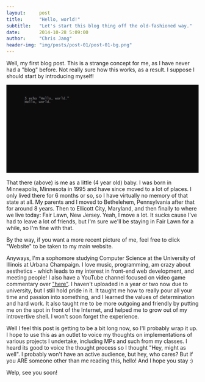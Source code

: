 ```yaml
---
layout:     post
title:      "Hello, world!"
subtitle:   "Let's start this blog thing off the old-fashioned way."
date:       2014-10-28 5:09:00
author:     "Chris Jang"
header-img: "img/posts/post-01/post-01-bg.png"
---
```


<p>Well, my first blog post. This is a strange concept for me, as I have never had a "blog" before. Not really sure how this works, as a result. I suppose I should start by introducing myself!</p>

<img src="img/posts/post-01/post-01-bg.png">

<p>That there (above) is me as a little (4 year old) baby. I was born in Minneapolis, Minnesota in 1995 and have since moved to a lot of places. I only lived there for 6 months or so, so I have virtually no memory of that state at all. My parents and I moved to Bethelehem, Pennsylvania after that for around 8 years. Then to Ellicott City, Maryland, and then finally to where we live today: Fair Lawn, New Jersey. Yeah, I move a lot. It sucks cause I've had to leave a lot of friends, but I'm sure we'll be staying in Fair Lawn for a while, so I'm fine with that.</p>

<p> By the way, if you want a more recent picture of me, feel free to click "Website" to be taken to my main website.</p>

<p> Anyways, I'm a sophomore studying Computer Science at the University of Illinois at Urbana Champaign. I love music, programming, am crazy about aesthetics - which leads to my interest in front-end web development, and meeting people! I also have a YouTube channel focused on video game commentary over <a href="http://www.youtube.com/wtfridgerator" target="_blank">"here"</a>. I haven't uploaded in a year or two now due to university, but I still hold pride in it. It taught me how to really pour all your time and passion into something, and I learned the values of determination and hard work. It also taught me to be more outgoing and friendly by putting me on the spot in front of the Internet, and helped me to grow out of my introvertive shell. I won't soon forget the experience. </p>

<p> Well I feel this post is getting to be a bit long now, so I'll probably wrap it up. I hope to use this as an outlet to voice my thoughts on implementations of various projects I undertake, including MPs and such from my classes. I heard its good to voice the thought process so I thought "Hey, might as well". I probably won't have an active audience, but hey, who cares? But if you ARE someone other than me reading this, hello! And I hope you stay :)</p>

<p>Welp, see you soon!</p>
